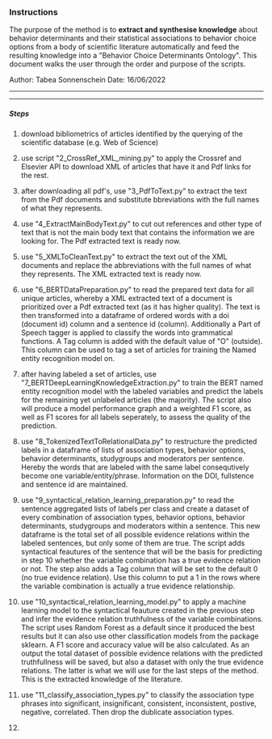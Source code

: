 ### Instructions

The purpose of the method is to **extract and synthesise knowledge** about behavior determinants and their statistical associations to behavior choice options from a body of scientific literature automatically and feed the resulting knowledge into a "Behavior Choice Determinants Ontology". This document walks the user through the order and purpose of the scripts. 

Author: Tabea Sonnenschein
Date: 16/06/2022

---
---

##### Steps

1) download bibliometrics of articles identified by the querying of the scientific database (e.g. Web of Science)

2) use script "2_CrossRef_XML_mining.py" to apply the Crossref and Elsevier API to download XML of articles that have it and Pdf links for the rest. 

3) after downloading all pdf's, use "3_PdfToText.py" to extract the text from the Pdf documents and substitute bbreviations with the full names of what they represents.

4) use "4_ExtractMainBodyText.py" to cut out references and other type of text that is not the main body text that contains the information we are looking for. The Pdf extracted text is ready now.

5) use "5_XMLToCleanText.py" to extract the text out of the XML documents and replace the abbreviations with the full names of what they represents. The XML extracted text is ready  now.

6) use "6_BERTDataPreparation.py" to read the prepared text data for all unique articles, whereby a XML extracted text of a document is prioritized over a Pdf extracted text (as it has higher quality). The text is then transformed into a dataframe of ordered words with a doi (document id) column and a sentence id (column). Additionally a Part of Speech tagger is applied to classify the words into grammatical functions. A Tag column is added with the default value of "O" (outside). This column can be used to tag a set of articles for training the Named entity recognition model on.

7) after having labeled a set of articles, use "7_BERTDeepLearningKnowledgeExtraction.py" to train the BERT named entity recognition model with the labeled variables and predict the labels for the remaining yet unlabeled articles (the majority). The script also will produce a model performance graph and a weighted F1 score, as well as F1 scores for all labels seperately, to assess the quality of the prediction.

8) use "8_TokenizedTextToRelationalData.py" to restructure the predicted labels in a dataframe of lists of association types, behavior options, behavior determinants, studygroups and moderators per sentence. Hereby the words that are labeled with the same label consequtively become one variable/entity/phrase. Information on the DOI, fullstence and sentence id are maintained.

9) use "9_syntactical_relation_learning_preparation.py" to read the sentence aggregated lists of labels per class and create a dataset of every combination of association types, behavior options, behavior determinants, studygroups and moderators within a sentence. This new dataframe is the total set of all possible evidence relations within the labeled sentences, but only some of them are true. The script adds syntactical feautures of the sentence that will be the basis for predicting in step 10 whether the variable combination has a true evidence relation or not. The step also adds a Tag column that will be set to the default 0 (no true evidence relation). Use this column to put a 1 in the rows where the variable combination is actually a true evidence relationship.

10) use "10_syntactical_relation_learning_model.py" to apply a machine learning model to the syntactical feauture created in the previous step and infer the evidence relation truthfulness of the variable combinations. The script uses Random Forest as a default since it produced the best results but it can also use other classification models from the package sklearn. A F1 score and accuracy value will be also calculated. As an output the total dataset of possible evidence relations with the predicted truthfullness will be saved, but also a dataset with only the true evidence relations. The latter is what we will use for the last steps of the method. This is the extracted knowledge of the literature.

11) use "11_classify_association_types.py" to classify the association type phrases into significant, insignificant, consistent, inconsistent, postive, negative, correlated. Then drop the dublicate association types.

12)  
